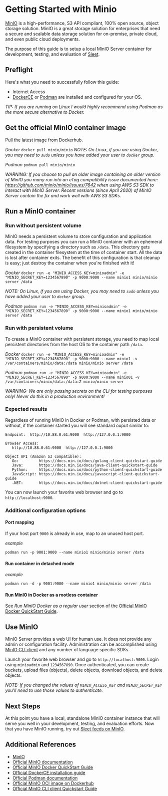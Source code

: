 # Getting Started with Minio
[MinIO](https://min.io/) is a high-performance, S3 API compliant, 100% open source, object storage solution. MinIO is a great storage solution for enterprises that need a secure and scalable data storage solution for on-premise, private cloud, and even public cloud deployments.

The purpose of this guide is to setup a local MinIO Server container for development, testing, and evaluation of [Sleet](https://github.com/emgarten/sleet).

## Preflight
Here's what you need to successfully follow this guide:

* Internet Access
* [DockerCE](https://docs.docker.com/engine/install/) or [Podman](http://docs.podman.io/en/latest/) are installed and configured for your OS.

*TIP: If you are running on Linux I would highly recommend using Podman as the more secure alternative to Docker.*

## Get the official MinIO container image
Pull the latest image from Dockerhub.

*Docker*
``docker pull minio/minio``
*NOTE: On Linux, if you are using Docker, you may need to `sudo` unless you have added your user to `docker` group.*

*Podman*
``podman pull minio/minio``

*WARNING: If you choose to pull an older image containing an older version of MinIO you many run into an eTag compatibility issue documented here: https://github.com/minio/minio/issues/7642 when using AWS S3 SDK to interact with MinIO Server. Recent versions (since April 2020) of MinIO Server contain the fix and work well with AWS S3 SDKs.*

## Run a MinIO container
### Run without persistent volume
MinIO needs a persistent volume to store configuration and application data. For testing purposes you can run a MinIO container with an ephemeral filesystem by specifying a directory such as `/data`. This directory gets created in the container filesystem at the time of container start. All the data is lost after container exits. The benefit of this configuration is that cleanup is easy; just destroy the container when you're finished with it!

*Docker*
``docker run -e "MINIO_ACCESS_KEY=minioadmin" -e "MINIO_SECRET_KEY=1234567890" -p 9000:9000 --name minio1 minio/minio server /data``

*NOTE: On Linux, if you are using Docker, you may need to `sudo` unless you have added your user to `docker` group.*

*Podman*
``podman run -e "MINIO_ACCESS_KEY=minioadmin" -e "MINIO_SECRET_KEY=1234567890" -p 9000:9000 --name minio1 minio/minio server /data``


### Run with persistent volume
To create a MinIO container with persistent storage, you need to map local persistent directories from the host OS to the container path `/data`.

*Docker*
``docker run -e "MINIO_ACCESS_KEY=minioadmin" -e "MINIO_SECRET_KEY=1234567890" -p 9000:9000 --name minio1 -v /var/containers/minio/data:/data minio/minio server /data``


*Podman*
``podman run -e "MINIO_ACCESS_KEY=minioadmin" -e "MINIO_SECRET_KEY=1234567890" -p 9000:9000 --name minio01 -v /var/containers/minio/data:/data:Z minio/minio server``

*WARNING: We are only passing secrets on the CLI for testing purposes only! Never do this in a production environment!*

### Expected results
Regardless of running MinIO in Docker or Podman, with persisted data or without, if the container started you will see standard ouput similar to:

```
Endpoint:  http://10.88.0.61:9000  http://127.0.0.1:9000    

Browser Access:
   http://10.88.0.61:9000  http://127.0.0.1:9000    

Object API (Amazon S3 compatible):
   Go:         https://docs.min.io/docs/golang-client-quickstart-guide
   Java:       https://docs.min.io/docs/java-client-quickstart-guide
   Python:     https://docs.min.io/docs/python-client-quickstart-guide
   JavaScript: https://docs.min.io/docs/javascript-client-quickstart-guide
   .NET:       https://docs.min.io/docs/dotnet-client-quickstart-guide

```

You can now launch your favorite web browser and go to `http://localhost:9000`.

### Additional configuration options
#### Port mapping
If your host port `9000` is already in use, map to an unused host port.

*example*

``podman run -p 9001:9000 --name minio1 minio/minio server /data``


#### Run container in detached mode
*example*

``podman run -d -p 9001:9000 --name minio1 minio/minio server /data``

#### Run MinIO in Docker as a rootless container
See *Run MinIO Docker as a regular user* section of the [Official MinIO Docker QuickStart Guide](https://docs.min.io/docs/minio-docker-quickstart-guide.html).

## Use MinIO
MinIO Server provides a web UI for human use. It does not provide any admin or configuration facility. Administration can be accomplished using [MinIO CLI client](https://docs.min.io/docs/minio-client-quickstart-guide) and any number of language specific SDKs.

Launch your favorite web browser and go to `http://localhost:9000`. Login using `minioadmin` and `1234567890`. Once authenticated, you can create buckets, upload files (objects), delete objects, download objects, and delete objects.

*NOTE: If you changed the values of `MINIO_ACCESS_KEY` and `MINIO_SECRET_KEY` you'll need to use those values to authenticate.*

## Next Steps
At this point you have a local, standalone MinIO container instance that will serve you well in your development, testing, and evaluation efforts. Now that you have MinIO running, try out [Sleet feeds on MinIO](feed-type-minio.md).

## Additional References
* [MinIO](https://min.io/)
* [Official MinIO documentation](https://docs.min.io/)
* [Official MinIO Docker QuickStart Guide](https://docs.min.io/docs/minio-docker-quickstart-guide.html)
* [Official DockerCE installation guide](https://docs.docker.com/engine/install/)
* [Official Podman documentation](http://docs.podman.io/en/latest/)
* [Official MinIO OCI image on Dockerhub](https://hub.docker.com/r/minio/minio)
* [Official MinIO CLI client Quickstart Guide](https://docs.min.io/docs/minio-client-quickstart-guide)

